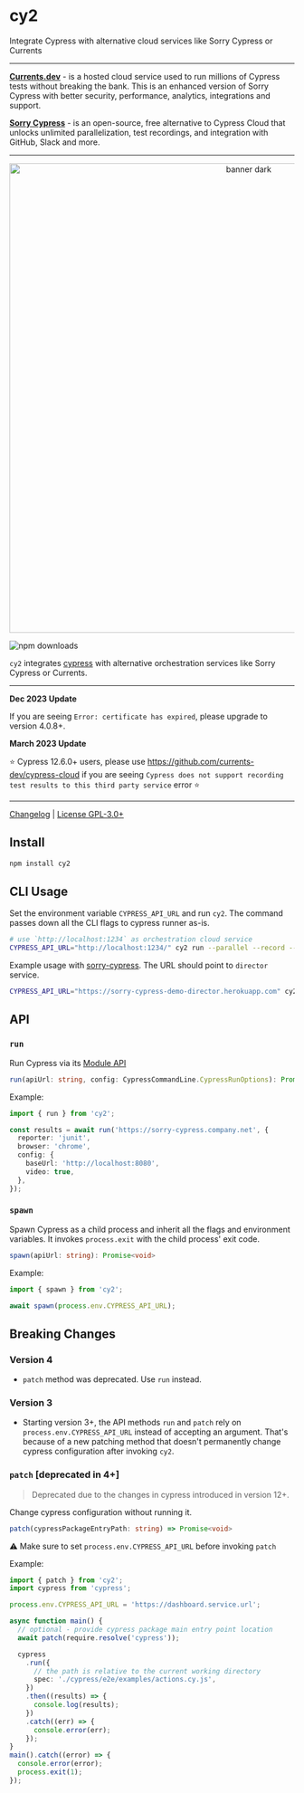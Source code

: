 # cy2

Integrate Cypress with alternative cloud services like Sorry Cypress or Currents

---

**[Currents.dev](https://currents.dev/cypress-to-playwright?utm_source=cy2)** - is a hosted cloud service used to run millions of Cypress tests without breaking the bank. This is an enhanced version of Sorry Cypress with better security, performance, analytics, integrations and support.

**[Sorry Cypress](https://sorry-cypress.dev/?utm_source=cy2)** - is an open-source, free alternative to Cypress Cloud that unlocks unlimited parallelization, test recordings, and integration with GitHub, Slack and more.

---

<p align="center">
  <img width="830" alt="banner dark" src="https://user-images.githubusercontent.com/1637928/147379205-2fe4fb9d-49e6-4a2b-917b-2a28973d2a3a.png">
</p>

![npm downloads](https://img.shields.io/npm/dw/cy2?style=flat)

`cy2` integrates [cypress](https://www.npmjs.com/package/cypress) with alternative orchestration services like Sorry Cypress or Currents.

---

**Dec 2023 Update**

If you are seeing `Error: certificate has expired`, please upgrade to version 4.0.8+.

**March 2023 Update**

⭐️ Cypress 12.6.0+ users, please use https://github.com/currents-dev/cypress-cloud if you are seeing `Cypress does not support recording test results to this third party service` error ⭐️

---

[Changelog](./CHANGELOG.md) | [License GPL-3.0+](./LICENSE)

## Install

```sh
npm install cy2
```

## CLI Usage

Set the environment variable `CYPRESS_API_URL` and run `cy2`. The command passes down all the CLI flags to cypress runner as-is.

```sh
# use `http://localhost:1234` as orchestration cloud service
CYPRESS_API_URL="http://localhost:1234/" cy2 run --parallel --record --key somekey --ci-build-id hello-cypress
```

Example usage with [sorry-cypress](https://sorry-cypress.dev). The URL should point to `director` service.

```sh
CYPRESS_API_URL="https://sorry-cypress-demo-director.herokuapp.com" cy2 run  --parallel --record --key somekey --ci-build-id hello-cypress
```

## API

### `run`

Run Cypress via its [Module API](https://docs.cypress.io/guides/guides/module-api)

```ts
run(apiUrl: string, config: CypressCommandLine.CypressRunOptions): Promise<CypressCommandLine.CypressRunResult | CypressCommandLine.CypressFailedRunResult>
```

Example:

```ts
import { run } from 'cy2';

const results = await run('https://sorry-cypress.company.net', {
  reporter: 'junit',
  browser: 'chrome',
  config: {
    baseUrl: 'http://localhost:8080',
    video: true,
  },
});
```

### `spawn`

Spawn Cypress as a child process and inherit all the flags and environment variables. It invokes `process.exit` with the child process' exit code.

```ts
spawn(apiUrl: string): Promise<void>
```

Example:

```ts
import { spawn } from 'cy2';

await spawn(process.env.CYPRESS_API_URL);
```

## Breaking Changes

### Version 4

- `patch` method was deprecated. Use `run` instead.

### Version 3

- Starting version 3+, the API methods `run` and `patch` rely on `process.env.CYPRESS_API_URL` instead of accepting an argument. That's because of a new patching method that doesn't permanently change cypress configuration after invoking `cy2`.

### `patch` [deprecated in 4+]

> Deprecated due to the changes in cypress introduced in version 12+.

Change cypress configuration without running it.

```ts
patch(cypressPackageEntryPath: string) => Promise<void>
```

⚠️ Make sure to set `process.env.CYPRESS_API_URL` before invoking `patch`

Example:

```ts
import { patch } from 'cy2';
import cypress from 'cypress';

process.env.CYPRESS_API_URL = 'https://dashboard.service.url';

async function main() {
  // optional - provide cypress package main entry point location
  await patch(require.resolve('cypress'));

  cypress
    .run({
      // the path is relative to the current working directory
      spec: './cypress/e2e/examples/actions.cy.js',
    })
    .then((results) => {
      console.log(results);
    })
    .catch((err) => {
      console.error(err);
    });
}
main().catch((error) => {
  console.error(error);
  process.exit(1);
});
```
